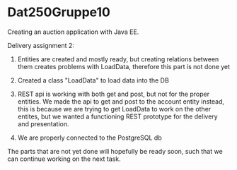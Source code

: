 # Dat250Gruppe10

Creating an auction application with Java EE.

Delivery assignment 2:
1. Entities are created and mostly ready, but creating relations between them
   creates problems with LoadData, therefore this part is not done yet

2. Created a class "LoadData" to load data into the DB

3. REST api is working with both get and post, but not for the proper entities.
   We made the api to get and post to the account entity instead, this is because we 
   are trying to get LoadData to work on the other entites, but we wanted a functioning
   REST prototype for the delivery and presentation. 

4. We are properly connected to the PostgreSQL db 

The parts that are not yet done will hopefully be ready soon, such that we can continue
working on the next task.